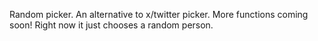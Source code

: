 Random picker. An alternative to x/twitter picker. More functions coming soon! Right now it just chooses a random person.
